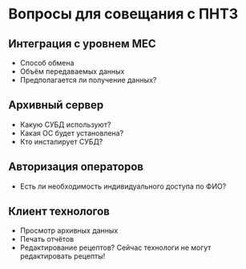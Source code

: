# Вопросы для совещания с ПНТЗ

## Интеграция с уровнем МЕС
- Способ обмена
- Объём передаваемых данных
- Предполагается ли получение данных?

## Архивный сервер
- Какую СУБД используют?
- Какая ОС будет установлена?
- Кто инсталирует СУБД?

## Авторизация операторов
- Есть ли необходимость индивидуального доступа по ФИО?

## Клиент технологов
- Просмотр архивных данных
- Печать отчётов
- Редактирование рецептов? Сейчас технологи не могут редактировать рецепты!